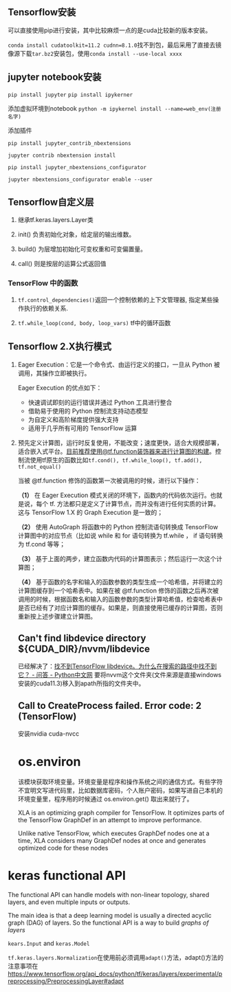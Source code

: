 ## Tensorflow安装

可以直接使用pip进行安装，其中比较麻烦一点的是cuda比较新的版本安装。

`conda install cudatoolkit=11.2 cudnn=8.1.0`找不到包，最后采用了直接去镜像源下载`tar.bz2`安装包，使用`conda install --use-local xxxx`

## jupyter notebook安装

`pip install jupyter` `pip install ipykerner`

添加虚拟环境到notebook `python -m ipykernel install --name=web_env(注册名字)`

添加插件

`pip install jupyter_contrib_nbextensions`

`jupyter contrib nbextension install`

`pip install jupyter_nbextensions_configurator`

`jupyter nbextensions_configurator enable --user`

## Tensorflow自定义层

1. 继承tf.keras.layers.Layer类

2. init() 负责初始化对象，给定层的输出维数。  

3. build() 为层增加初始化可变权重和可变偏置量。  

4. call() 则是按层的运算公式返回值

### TensorFlow 中的函数

1. `tf.control_dependencies()`返回一个控制依赖的上下文管理器, 指定某些操作执行的依赖关系.

2. `tf.while_loop(cond, body, loop_vars)` tf中的循环函数

## Tensorflow 2.X执行模式

1. Eager Execution：它是一个命令式、由运行定义的接口，一旦从 Python 被调用，其操作立即被执行。
   
   Eager Execution 的优点如下：
   
   - 快速调试即刻的运行错误并通过 Python 工具进行整合
   - 借助易于使用的 Python 控制流支持动态模型
   - 为自定义和高阶梯度提供强大支持
   - 适用于几乎所有可用的 TensorFlow 运算

2. 预先定义计算图，运行时反复使用，不能改变；速度更快，适合大规模部署，适合嵌入式平台。目前推荐使用@tf.function装饰器来进行计算图的构建。控制流使用tf原生的函数比如`tf.cond(), tf.while_loop(), tf.add(), tf.not_equal()`
   
   当被 @tf.function 修饰的函数第一次被调用的时候，进行以下操作：
   
   **（1）** 在 Eager Execution 模式关闭的环境下，函数内的代码依次运行。也就是说，每个 tf. 方法都只是定义了计算节点，而并没有进行任何实质的计算。这与 TensorFlow 1.X 的 Graph Execution 是一致的；
   
   **（2）** 使用 AutoGraph 将函数中的 Python 控制流语句转换成 TensorFlow 计算图中的对应节点（比如说 while 和 for 语句转换为 tf.while ， if 语句转换为 tf.cond 等等；
   
   **（3）** 基于上面的两步，建立函数内代码的计算图表示；然后运行一次这个计算图；
   
   **（4）** 基于函数的名字和输入的函数参数的类型生成一个哈希值，并将建立的计算图缓存到一个哈希表中。如果在被 @tf.function 修饰的函数之后再次被调用的时候，根据函数名和输入的函数参数的类型计算哈希值，检查哈希表中是否已经有了对应计算图的缓存。如果是，则直接使用已缓存的计算图，否则重新按上述步骤建立计算图。
   
   ## Can't find libdevice directory ${CUDA_DIR}/nvvm/libdevice
   
   已经解决了：[找不到TensorFlow libdevice。为什么在搜索的路径中找不到它？ - 问答 - Python中文网](https://www.cnpython.com/qa/1471441) 要将nvvm这个文件夹(文件来源是直接windows安装的cuda11.3)移入到apath所指的文件夹中。
   
   ## Call to CreateProcess failed. Error code: 2 (TensorFlow)
   
   安装nvidia cuda-nvcc
   
   # os.environ
   
   该模块获取环境变量。环境变量是程序和操作系统之间的通信方式。有些字符不宜明文写进代码里，比如数据库密码，个人账户密码，如果写进自己本机的环境变量里，程序用的时候通过 os.environ.get() 取出来就行了。
   
   XLA is an optimizing graph compiler for TensorFlow. It optimizes parts of the TensorFlow GraphDef in an attempt to improve performance.
   
   Unlike native TensorFlow, which executes GraphDef nodes one at a time, XLA considers many GraphDef nodes at once and generates optimized code for these nodes

# keras functional API

The functional API can handle models with non-linear topology, shared layers, and even multiple inputs or outputs.

The main idea is that a deep learning model is usually a directed acyclic graph (DAG) of layers. So the functional API is a way to build *graphs of layers*

`kears.Input`  and `keras.Model`

`tf.keras.layers.Normalization`在使用前必须调用`adapt()`方法，adapt()方法的注意事项在 https://www.tensorflow.org/api_docs/python/tf/keras/layers/experimental/preprocessing/PreprocessingLayer#adapt
